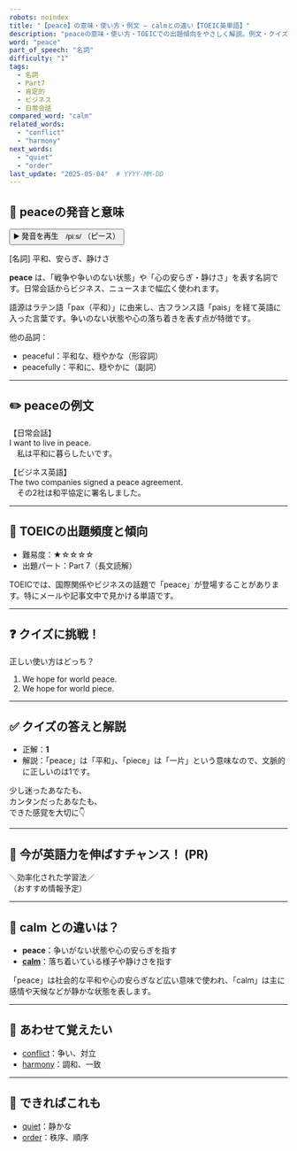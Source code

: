 ```yaml
---
robots: noindex
title: "【peace】の意味・使い方・例文 ― calmとの違い【TOEIC英単語】"
description: "peaceの意味・使い方・TOEICでの出題傾向をやさしく解説。例文・クイズ付きでcalmとの違いもわかりやすく学べます。"
word: "peace"
part_of_speech: "名詞"
difficulty: "1"
tags:
  - 名詞
  - Part7
  - 肯定的
  - ビジネス
  - 日常会話
compared_word: "calm"
related_words:
  - "conflict"
  - "harmony"
next_words:
  - "quiet"
  - "order"
last_update: "2025-05-04"  # YYYY-MM-DD
---
```


## 🔰 peaceの発音と意味

<button class="play-audio" onclick="playTTS('peace')">
  <span class="play-audio-main">
    ▶️ 発音を再生　/piːs/
  </span>
  <span class="play-audio-sub">
    （ピース）
  </span>
</button>

[名詞] 平和、安らぎ、静けさ

**peace** は、「戦争や争いのない状態」や「心の安らぎ・静けさ」を表す名詞です。日常会話からビジネス、ニュースまで幅広く使われます。

語源はラテン語「pax（平和）」に由来し、古フランス語「pais」を経て英語に入った言葉です。争いのない状態や心の落ち着きを表す点が特徴です。

他の品詞：  
- peaceful：平和な、穏やかな（形容詞）
- peacefully：平和に、穏やかに（副詞）

---

## ✏️ peaceの例文

【日常会話】  
I want to live in peace.  
　私は平和に暮らしたいです。

【ビジネス英語】  
The two companies signed a peace agreement.  
　その2社は和平協定に署名しました。

---

## 🎯 TOEICの出題頻度と傾向

- 難易度：★☆☆☆☆
- 出題パート：Part 7（長文読解）

TOEICでは、国際関係やビジネスの話題で「peace」が登場することがあります。特にメールや記事文中で見かける単語です。

---

## ❓ クイズに挑戦！

正しい使い方はどっち？

1. We hope for world peace.  
2. We hope for world piece.

---

## ✅ クイズの答えと解説

- 正解：**1**
- 解説：「peace」は「平和」、「piece」は「一片」という意味なので、文脈的に正しいのは1です。

少し迷ったあなたも、  
カンタンだったあなたも、  
できた感覚を大切に👇️

---

## 🚀 今が英語力を伸ばすチャンス！ (PR)

<div class="info-center">
＼効率化された学習法／<br>  
（おすすめ情報予定）
</div>

---

## 🤔  calm との違いは？

- **peace**：争いがない状態や心の安らぎを指す
- **[calm](/word/calm)**：落ち着いている様子や静けさを指す

「peace」は社会的な平和や心の安らぎなど広い意味で使われ、「calm」は主に感情や天候などが静かな状態を表します。

---

## 🧩 あわせて覚えたい

- [conflict](/word/conflict)：争い、対立
- [harmony](/word/harmony)：調和、一致

---

## 📖 できればこれも

- [quiet](/word/quiet)：静かな
- [order](/word/order)：秩序、順序

<!-- cvid: aid13_bid40 -->
